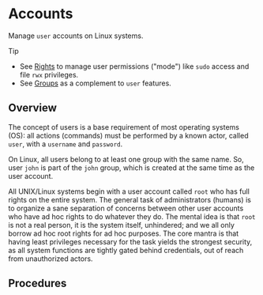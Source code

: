 # Accounts

Manage `user` accounts on Linux systems.

> [!Tip]
> - See [Rights](Rights.md) to manage user permissions ("mode") like `sudo` access and file `rwx` privileges.  
> - See [Groups](Groups.md) as a complement to `user` features.

## Overview

The concept of users is a base requirement of most operating systems (OS):  all actions (commands) must be performed by a known actor, called `user`, with a `username` and `password`.

On Linux, all users belong to at least one group with the same name. So, user `john` is part of the `john` group, which is created at the same time as the user account.


All UNIX/Linux systems begin with a user account called `root` who has full rights on the entire system. The general task of administrators (humans) is to organize a sane separation of concerns between other user accounts who have ad hoc rights to do whatever they do. The mental idea is that `root` is not a real person, it is the system itself, unhindered; and we all only borrow ad hoc root rights for ad hoc purposes. The core mantra is that having least privileges necessary for the task yields the strongest security, as all system functions are tightly gated behind credentials, out of reach from unauthorized actors.





## Procedures









